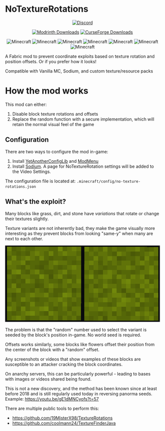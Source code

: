 # NoTextureRotations

<p align="center">
  <a href="https://discord.gg/nJZrSaRKtb">
  <img alt="Discord" src="https://dcbadge.vercel.app/api/server/nJZrSaRKtb">
  </a>
</p>

<p align="center">
  <a href=https://modrinth.com/mod/notexturerotations ><img alt="Modrinth Downloads" src="https://img.shields.io/modrinth/dt/h4ktIYQ8?style=for-the-badge&logo=modrinth&label=Modrinth&color=00AF5C"></a>
  <a href=https://legacy.curseforge.com/minecraft/mc-mods/notexturerotations ><img alt="CurseForge Downloads" src="https://cf.way2muchnoise.eu/1013466.svg?badge_style=for_the_badge"></a>
</p>

<p align="center">
  <img src="https://img.shields.io/badge/MC-1.21-brightgreen.svg" alt="Minecraft"/>
  <img src="https://img.shields.io/badge/MC-1.20.6-brightgreen.svg" alt="Minecraft"/>
  <img src="https://img.shields.io/badge/MC-1.20.4-brightgreen.svg" alt="Minecraft"/>
  <img src="https://img.shields.io/badge/MC-1.20.2-brightgreen.svg" alt="Minecraft"/>
  <img src="https://img.shields.io/badge/MC-1.20.1-brightgreen.svg" alt="Minecraft"/>
  <img src="https://img.shields.io/badge/MC-1.19.4-brightgreen.svg" alt="Minecraft"/>
  <img src="https://img.shields.io/badge/MC-1.19.2-brightgreen.svg" alt="Minecraft"/>
</p>


A Fabric mod to prevent coordinate exploits based on texture rotation and position offsets. Or if you prefer how it looks!

Compatible with Vanilla MC, Sodium, and custom texture/resource packs

# How the mod works

This mod can either:
1. Disable block texture rotations and offsets
2. Replace the random function with a secure implementation, which will retain the normal visual feel of the game

## Configuration

There are two ways to configure the mod in-game:
1. Install [YetAnotherConfigLib](https://modrinth.com/mod/yacl) and [ModMenu](https://modrinth.com/mod/modmenu)
2. Install [Sodium](https://modrinth.com/mod/sodium). A page for NoTextureRotation settings will be added to the Video Settings.

The configuration file is located at: `.minecraft/config/no-texture-rotations.json`

## What's the exploit?

Many blocks like grass, dirt, and stone have *variations* that rotate or change their textures slightly.

Texture variants are not inherently bad, they make the game visually more interesting as they prevent blocks from looking "same-y" when many are next to each other.

<p align="center">
  <img src=".github/example-texture-rotation.png" alt="Example"/>
</p>

The problem is that the "random" number used to select the variant is seeded by the block's position in-game. No world seed is required.

Offsets works similarly, some blocks like flowers offset their position from the center of the block with a "random" offset.

Any screenshots or videos that show examples of these blocks are susceptible to an attacker cracking the block coordinates.

On anarchy servers, this can be particularly powerful - leading to bases with images or videos shared being found.

This is not a new discovery, and the method has been known since at least before 2018 and is still regularly used today
in reversing panorma seeds. Example: https://youtu.be/gE1dMNCyofs?t=57

There are multiple public tools to perform this:
* https://github.com/19MisterX98/TextureRotations
* https://github.com/coolmann24/TextureFinderJava

